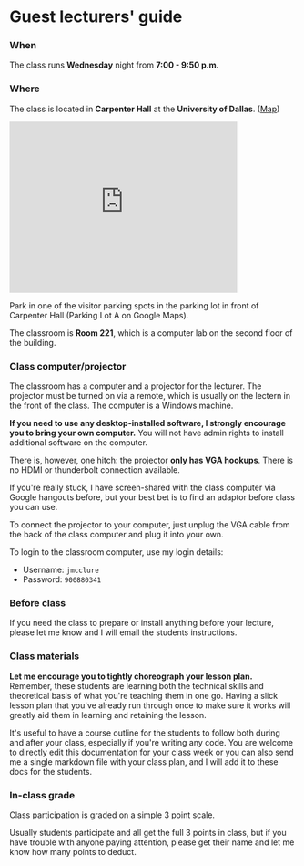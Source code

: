 # Guest lecturers' guide

### When

The class runs **Wednesday** night from **7:00 - 9:50 p.m.**

### Where

The class is located in **Carpenter Hall** at the **University of Dallas**. ([Map](https://www.google.com/maps/place/Carpenter+Hall/@32.8452945,-96.9193194,17.75z/data=!4m12!1m6!3m5!1s0x864e82d36983bc05:0xc6b092d7fb414285!2sUniversity+of+Dallas!8m2!3d32.8455625!4d-96.9193536!3m4!1s0x0:0x7a03a157205d63d9!8m2!3d32.8459648!4d-96.9180769))

<iframe src="https://www.google.com/maps/embed?pb=!1m18!1m12!1m3!1d1993.1101620831575!2d-96.91931940405397!3d32.845294539441525!2m3!1f0!2f0!3f0!3m2!1i1024!2i768!4f13.1!3m3!1m2!1s0x0%3A0x7a03a157205d63d9!2sCarpenter+Hall!5e0!3m2!1sen!2sus!4v1490795698101" width="400" height="300" frameborder="0" style="border:0" allowfullscreen></iframe>

Park in one of the visitor parking spots in the parking lot in front of Carpenter Hall (Parking Lot A on Google Maps).

The classroom is **Room 221**, which is a computer lab on the second floor of the building.


### Class computer/projector

The classroom has a computer and a projector for the lecturer. The projector must be turned on via a remote, which is usually on the lectern in the front of the class. The computer is a Windows machine.

**If you need to use any desktop-installed software, I strongly encourage you to bring your own computer.** You will not have admin rights to install additional software on the computer.

There is, however, one hitch: the projector **only has VGA hookups**. There is no HDMI or thunderbolt connection available.

If you're really stuck, I have screen-shared with the class computer via Google hangouts before, but your best bet is to find an adaptor before class you can use.

To connect the projector to your computer, just unplug the VGA cable from the back of the class computer and plug it into your own.

To login to the classroom computer, use my login details:

- Username: `jmcclure`
- Password: `900880341`

### Before class

If you need the class to prepare or install anything before your lecture, please let me know and I will email the students instructions.

### Class materials

**Let me encourage you to tightly choreograph your lesson plan.** Remember, these students are learning both the technical skills and theoretical basis of what you're teaching them in one go. Having a slick lesson plan that you've already run through once to make sure it works will greatly aid them in learning and retaining the lesson.

It's useful to have a course outline for the students to follow both during and after your class, especially if you're writing any code. You are welcome to directly edit this documentation for your class week or you can also send me a single markdown file with your class plan, and I will add it to these docs for the students.

### In-class grade

Class participation is graded on a simple 3 point scale.

Usually students participate and all get the full 3 points in class, but if you have trouble with anyone paying attention, please get their name and let me know how many points to deduct.




